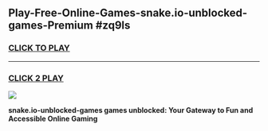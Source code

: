 
## Play-Free-Online-Games-snake.io-unblocked-games-Premium #zq9ls
<h3>
<a href="https://premium.freeplayer.one?title=snake.io-unblocked-games&ref=8M">CLICK TO PLAY</a></h3>
<hr>

<h3>
<a href="https://premium.freeplayer.one?title=snake.io-unblocked-games&ref=8M">CLICK 2 PLAY</a>
  
</h3>

<a href="https://premium.freeplayer.one?title=snake.io-unblocked-games&ref=8M"><img src="https://clearcache.store/games.png"></a>


**snake.io-unblocked-games games unblocked: Your Gateway to Fun and Accessible Online Gaming**
